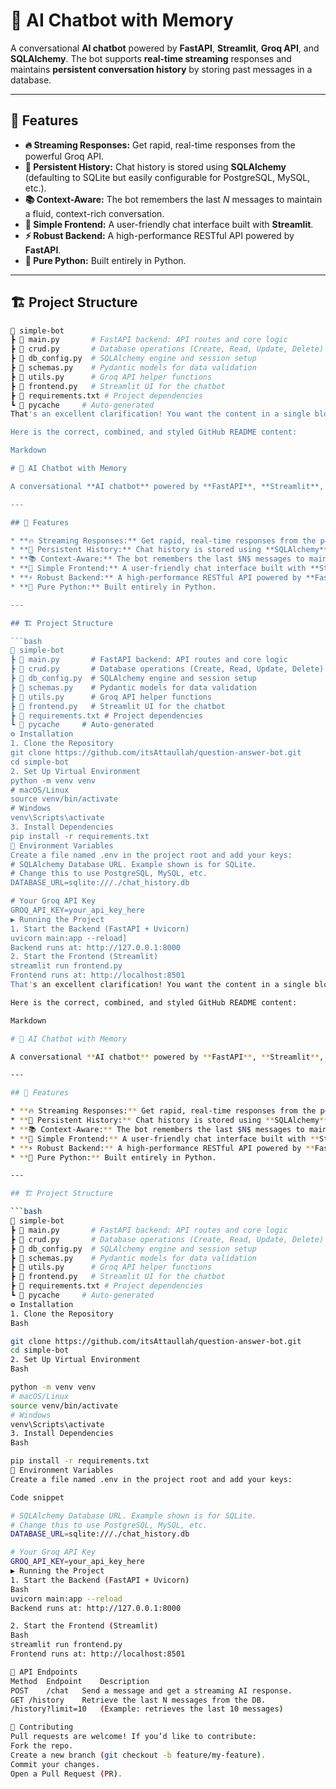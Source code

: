 # 🧠 AI Chatbot with Memory

A conversational **AI chatbot** powered by **FastAPI**, **Streamlit**, **Groq API**, and **SQLAlchemy**. The bot supports **real-time streaming** responses and maintains **persistent conversation history** by storing past messages in a database.

---

## 🚀 Features

* **🔥 Streaming Responses:** Get rapid, real-time responses from the powerful Groq API.
* **💾 Persistent History:** Chat history is stored using **SQLAlchemy** (defaulting to SQLite but easily configurable for PostgreSQL, MySQL, etc.).
* **📚 Context-Aware:** The bot remembers the last $N$ messages to maintain a fluid, context-rich conversation.
* **🎨 Simple Frontend:** A user-friendly chat interface built with **Streamlit**.
* **⚡ Robust Backend:** A high-performance RESTful API powered by **FastAPI**.
* **🐍 Pure Python:** Built entirely in Python.

---

## 🏗️ Project Structure

```bash
📂 simple-bot
┣ 📜 main.py       # FastAPI backend: API routes and core logic
┣ 📜 crud.py       # Database operations (Create, Read, Update, Delete)
┣ 📜 db_config.py  # SQLAlchemy engine and session setup
┣ 📜 schemas.py    # Pydantic models for data validation
┣ 📜 utils.py      # Groq API helper functions
┣ 📜 frontend.py   # Streamlit UI for the chatbot
┣ 📜 requirements.txt # Project dependencies
┗ 📂 pycache     # Auto-generated
That's an excellent clarification! You want the content in a single block, but use the standard GitHub Markdown features like headings (#), lists (* or -), code blocks (```), and bold/italics, instead of putting the entire thing in a single, large code block.

Here is the correct, combined, and styled GitHub README content:

Markdown

# 🧠 AI Chatbot with Memory

A conversational **AI chatbot** powered by **FastAPI**, **Streamlit**, **Groq API**, and **SQLAlchemy**. The bot supports **real-time streaming** responses and maintains **persistent conversation history** by storing past messages in a database.

---

## 🚀 Features

* **🔥 Streaming Responses:** Get rapid, real-time responses from the powerful Groq API.
* **💾 Persistent History:** Chat history is stored using **SQLAlchemy** (defaulting to SQLite but easily configurable for PostgreSQL, MySQL, etc.).
* **📚 Context-Aware:** The bot remembers the last $N$ messages to maintain a fluid, context-rich conversation.
* **🎨 Simple Frontend:** A user-friendly chat interface built with **Streamlit**.
* **⚡ Robust Backend:** A high-performance RESTful API powered by **FastAPI**.
* **🐍 Pure Python:** Built entirely in Python.

---

## 🏗️ Project Structure

```bash
📂 simple-bot
┣ 📜 main.py       # FastAPI backend: API routes and core logic
┣ 📜 crud.py       # Database operations (Create, Read, Update, Delete)
┣ 📜 db_config.py  # SQLAlchemy engine and session setup
┣ 📜 schemas.py    # Pydantic models for data validation
┣ 📜 utils.py      # Groq API helper functions
┣ 📜 frontend.py   # Streamlit UI for the chatbot
┣ 📜 requirements.txt # Project dependencies
┗ 📂 pycache     # Auto-generated
⚙️ Installation
1. Clone the Repository
git clone https://github.com/itsAttaullah/question-answer-bot.git
cd simple-bot
2. Set Up Virtual Environment
python -m venv venv
# macOS/Linux
source venv/bin/activate
# Windows
venv\Scripts\activate
3. Install Dependencies
pip install -r requirements.txt
🔑 Environment Variables
Create a file named .env in the project root and add your keys:
# SQLAlchemy Database URL. Example shown is for SQLite.
# Change this to use PostgreSQL, MySQL, etc.
DATABASE_URL=sqlite:///./chat_history.db

# Your Groq API Key
GROQ_API_KEY=your_api_key_here
▶️ Running the Project
1. Start the Backend (FastAPI + Uvicorn)
uvicorn main:app --reload]
Backend runs at: http://127.0.0.1:8000
2. Start the Frontend (Streamlit)
streamlit run frontend.py
Frontend runs at: http://localhost:8501
That's an excellent clarification! You want the content in a single block, but use the standard GitHub Markdown features like headings (#), lists (* or -), code blocks (```), and bold/italics, instead of putting the entire thing in a single, large code block.

Here is the correct, combined, and styled GitHub README content:

Markdown

# 🧠 AI Chatbot with Memory

A conversational **AI chatbot** powered by **FastAPI**, **Streamlit**, **Groq API**, and **SQLAlchemy**. The bot supports **real-time streaming** responses and maintains **persistent conversation history** by storing past messages in a database.

---

## 🚀 Features

* **🔥 Streaming Responses:** Get rapid, real-time responses from the powerful Groq API.
* **💾 Persistent History:** Chat history is stored using **SQLAlchemy** (defaulting to SQLite but easily configurable for PostgreSQL, MySQL, etc.).
* **📚 Context-Aware:** The bot remembers the last $N$ messages to maintain a fluid, context-rich conversation.
* **🎨 Simple Frontend:** A user-friendly chat interface built with **Streamlit**.
* **⚡ Robust Backend:** A high-performance RESTful API powered by **FastAPI**.
* **🐍 Pure Python:** Built entirely in Python.

---

## 🏗️ Project Structure

```bash
📂 simple-bot
┣ 📜 main.py       # FastAPI backend: API routes and core logic
┣ 📜 crud.py       # Database operations (Create, Read, Update, Delete)
┣ 📜 db_config.py  # SQLAlchemy engine and session setup
┣ 📜 schemas.py    # Pydantic models for data validation
┣ 📜 utils.py      # Groq API helper functions
┣ 📜 frontend.py   # Streamlit UI for the chatbot
┣ 📜 requirements.txt # Project dependencies
┗ 📂 pycache     # Auto-generated
⚙️ Installation
1. Clone the Repository
Bash

git clone https://github.com/itsAttaullah/question-answer-bot.git
cd simple-bot
2. Set Up Virtual Environment
Bash

python -m venv venv
# macOS/Linux
source venv/bin/activate
# Windows
venv\Scripts\activate
3. Install Dependencies
Bash

pip install -r requirements.txt
🔑 Environment Variables
Create a file named .env in the project root and add your keys:

Code snippet

# SQLAlchemy Database URL. Example shown is for SQLite.
# Change this to use PostgreSQL, MySQL, etc.
DATABASE_URL=sqlite:///./chat_history.db

# Your Groq API Key
GROQ_API_KEY=your_api_key_here
▶️ Running the Project
1. Start the Backend (FastAPI + Uvicorn)
Bash
uvicorn main:app --reload
Backend runs at: http://127.0.0.1:8000

2. Start the Frontend (Streamlit)
Bash
streamlit run frontend.py
Frontend runs at: http://localhost:8501

📡 API Endpoints
Method	Endpoint	Description
POST	/chat	Send a message and get a streaming AI response.
GET	/history	Retrieve the last N messages from the DB.
/history?limit=10	(Example: retrieves the last 10 messages)

🤝 Contributing
Pull requests are welcome! If you’d like to contribute:
Fork the repo.
Create a new branch (git checkout -b feature/my-feature).
Commit your changes.
Open a Pull Request (PR).
